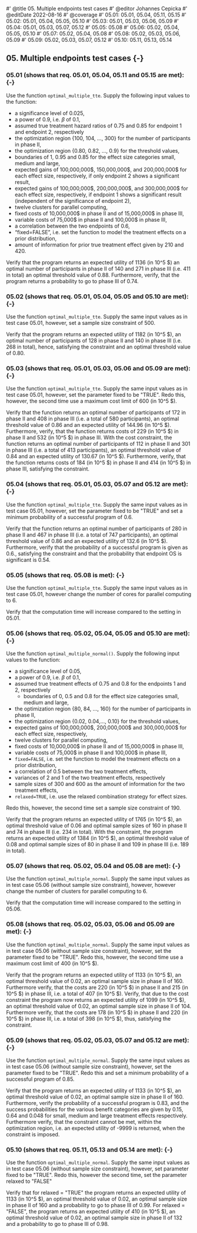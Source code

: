 #' @title 05. Multiple endpoints test cases
#' @editor Johannes Cepicka
#' @editDate 2022-08-16
#' @coverage
#' 05.01: 05.01, 05.04, 05.11, 05.15
#' 05.02: 05.01, 05.04, 05.05, 05.10
#' 05.03: 05.01, 05.03, 05.06, 05.09
#' 05.04: 05.01, 05.03, 05.07, 05.12
#' 05.05: 05.08
#' 05.06: 05.02, 05.04, 05.05, 05.10
#' 05.07: 05.02, 05.04, 05.08
#' 05.08: 05.02, 05.03, 05.06, 05.09
#' 05.09: 05.02, 05.03, 05.07, 05.12
#' 05.10: 05.11, 05.13, 05.14


##  05. Multiple endpoints test cases {-}

### 05.01 (shows that req. 05.01, 05.04, 05.11 and 05.15 are met): {-}
Use the function `optimal_multiple_tte`. Supply the following input values to the function:

  * a significance level of 0.025,
  * a power of 0.9, i.e. $\beta$ of 0.1,
  * assumed true treatment hazard ratios of 0.75 and 0.85 for endpoint 1 and endpoint 2, respectively
  * the optimization region {100, 104, …, 300} for the number of participants in phase II,
  * the optimization region {0.80, 0.82, ..., 0.9} for the threshold values,
  * boundaries of 1, 0.95 and 0.85 for the effect size categories small, medium and large,
  * expected gains of 100,000,000\$, 150,000,000\$, and 200,000,000\$ for each effect size, respectively, if only endpoint 2 shows a significant result,
  * expected gains of 100,000,000\$, 200,000,000\$, and 300,000,000\$ for each effect size, respectively, if endpoint 1 shows a significant result (independent of the significance of endpoint 2),
  * twelve clusters for parallel computing,
  * fixed costs of 10,000,000\$ in phase II and of 15,000,000\$ in phase III,
  * variable costs of 75,000\$ in phase II and 100,000\$ in phase III,
  * a correlation between the two endpoints of 0.6,
  * “fixed=FALSE”, i.e. set the function to model the treatment effects on a prior distribution,
  * amount of information for prior true treatment effect given by 210 and 420.
  
Verify that the program returns an expected utility of 1136 (in 10^5 \$) an optimal number of participants in phase II of 140 and 271 in phase III (i.e. 411 in total) an optimal threshold value of 0.88. Furthermore, verify, that the program returns a probability to go to phase III of 0.74.

### 05.02 (shows that req. 05.01, 05.04, 05.05 and 05.10 are met): {-}
Use the function `optimal_multiple_tte`. Supply the same input values as in test case 05.01, however, set a sample size constraint of 500.

Verify that the program returns an expected utility of  1182 (in 10^5 \$), an optimal number of participants of 128 in phase II and 140 in phase III (i.e. 268 in total), hence, satisfying the constraint and an optimal threshold value of 0.80. 

### 05.03 (shows that req. 05.01, 05.03, 05.06 and 05.09 are met): {-}
Use the function `optimal_multiple_tte`. Supply the same input values as in test case 05.01, however, set the parameter fixed to be "TRUE". Redo this, however, the second time use a maximum cost limit of 600 (in 10^5 \$).

Verify that the function returns an optimal number of participants of 172 in phase II and 408 in phase III (i.e. a total of 580 participants), an optimal threshold value of 0.86 and an expected utility of 144.96 (in 10^5 \$). Furthermore, verify, that the function returns costs of 229 (in 10^5 \$) in phase II and 532 (in 10^5 \$) in phase III.
With the cost constraint, the function returns an optimal number of participants of 112 in phase II and 301 in phase III (i.e. a total of 413 participants), an optimal threshold value of 0.84 and an expected utility of 130.67 (in 10^5 \$). Furthermore, verify, that the function returns costs of 184 (in 10^5 \$) in phase II and 414 (in 10^5 \$) in phase III, satisfying the constraint.

### 05.04 (shows that req. 05.01, 05.03, 05.07 and 05.12 are met): {-}
Use the function `optimal_multiple_tte`. Supply the same input values as in test case 05.01, however, set the parameter fixed to be "TRUE" and set a minimum probability of a successful program of 0.6. 

Verify that the function returns an optimal number of participants of 280 in phase II and 467 in phase III (i.e. a total of 747 participants), an optimal threshold value of 0.86 and an expected utility of 132.6 (in 10^5 \$). Furthermore, verify that the probability of a successful program is given as 0.6., satisfying the constraint and that the probability that endpoint OS is significant is 0.54.

### 05.05 (shows that req. 05.08 is met): {-}
Use the function `optimal_multiple_tte`. Supply the same input values as in test case 05.01, however change the number of cores for parallel computing to 6.

Verify that the computation time will increase compared to the setting in 05.01.

### 05.06 (shows that req. 05.02, 05.04, 05.05 and 05.10 are met): {-}
Use the function `optimal_multiple_normal()`. Supply the following input values to the function:

  * a significance level of 0.05,
  * a power of 0.9, i.e. $\beta$ of 0.1,
  * assumed true treatment effects of 0.75 and 0.8 for the endpoints 1 and 2, respectively
    * boundaries of 0, 0.5 and 0.8 for the effect size categories small, medium and large,
  * the optimization region {80, 84, …, 160} for the number of participants in phase II,
  * the optimization region {0.02, 0.04,…, 0.10} for the threshold values,
  * expected gains of 100,000,000\$, 200,000,000\$ and 300,000,000\$ for each effect size, respectively,
  * twelve clusters for parallel computing,
  * fixed costs of 10,000,000\$ in phase II and of 15,000,000\$ in phase III,
  * variable costs of 75,000\$ in phase II and 100,000\$ in phase III,
  * `fixed=FALSE`, i.e. set the function to model the treatment effects on a prior distribution,
  * a correlation of 0.5 between the two treatment effects,
  * variances of 2 and 1 of the two treatment effects, respectively
  * sample sizes of 300 and 600 as the amount of information for the two treatment effects,
  * `relaxed=TRUE`, i.e. use the relaxed combination strategy for effect sizes.

Redo this, however, the second time set a sample size constraint of 190.
  
Verify that the program returns an expected utility of 1765 (in 10^5 \$), an optimal threshold value of 0.06 and optimal sample sizes of 160 in phase II and 74 in phase III (i.e. 234 in total). 
With the constraint, the program returns an expected utility of 1384 (in 10^5 \$), an optimal threshold value of 0.08 and optimal sample sizes of 80 in phase II and 109 in phase III (i.e. 189 in total).

### 05.07 (shows that req. 05.02, 05.04 and 05.08 are met): {-}
Use the function `optimal_multiple_normal`. Supply the same input values as in test case 05.06 (without sample size constraint), however, however change the number of clusters for parallel computing to 6. 

Verify that the computation time will increase compared to the setting in 05.06.

### 05.08 (shows that req. 05.02, 05.03, 05.06 and 05.09 are met): {-}
Use the function `optimal_multiple_normal`. Supply the same input values as in test case 05.06 (without sample size constraint), however, set the parameter fixed to be "TRUE". Redo this, however, the second time use a maximum cost limit of 400 (in 10^5 \$).

Verify that the program returns an expected utility of 1133 (in 10^5 \$), an optimal threshold value of 0.02, an optimal sample size in phase II of 160. Furthermore verify, that the costs are 220 (in 10^5 \$) in phase II and 215 (in 10^5 \$) in phase III, i.e. a total of 407 (in 10^5 \$).
Verify, that due to the cost constraint the program now returns an expected utility of 1099 (in 10^5 \$), an optimal threshold value of 0.02, an optimal sample size in phase II of 104. Furthermore verify, that the costs are 178 (in 10^5 \$) in phase II and 220 (in 10^5 \$) in phase III, i.e. a total of 398 (in 10^5 \$), thus, satisfying the constraint.

### 05.09 (shows that req. 05.02, 05.03, 05.07 and 05.12 are met): {-}
Use the function `optimal_multiple_normal`. Supply the same input values as in test case 05.06 (without sample size constraint), however, set the parameter fixed to be "TRUE". Redo this and set a minimum probability of a successful program of 0.85. 

Verify that the program returns an expected utility of 1133 (in 10^5 \$), an optimal threshold value of 0.02, an optimal sample size in phase II of 160. Furthermore, verify the probability of a successful program is 0.83, and the success probabilities for the various benefit categories are given by 0.15, 0.64 and 0.048 for small, medium and large treatment effects respectively. 
Furthermore verify, that the constraint cannot be met, within the optimization region, i.e. an expected utility of -9999 is returned, when the constraint is imposed.

### 05.10 (shows that req. 05.11, 05.13 and 05.14 are met): {-}
Use the function `optimal_multiple_normal`. Supply the same input values as in test case 05.06 (without sample size constraint), however, set parameter fixed to be "TRUE". Redo this, however the second time, set the parameter relaxed to "FALSE"

Verify that for relaxed = "TRUE" the program returns an expected utility of 1133 (in 10^5 \$), an optimal threshold value of 0.02, an optimal sample size in phase II of 160 and a probability to go to phase III of 0.99.
For relaxed = "FALSE", the program returns an expected utility of 410 (in 10^5 \$), an optimal threshold value of 0.02, an optimal sample size in phase II of 132 and a probability to go to phase III of 0.98.
